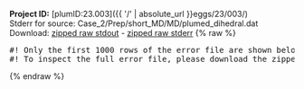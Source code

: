 **Project ID:** [plumID:23.003]({{ '/' | absolute_url }}eggs/23/003/)  
Stderr for source:  Case_2/Prep/short_MD/MD/plumed_dihedral.dat   
Download: [zipped raw stdout](plumed_dihedral.dat.plumed_master.stdout.txt.zip) - [zipped raw stderr](plumed_dihedral.dat.plumed_master.stderr.txt.zip) 
{% raw %}
<pre>
#! Only the first 1000 rows of the error file are shown below
#! To inspect the full error file, please download the zipped raw stderr file above
</pre>
{% endraw %}
